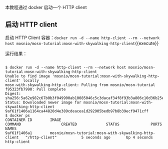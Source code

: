 本教程通过 docker 启动一个 HTTP client

## 启动 HTTP client

启动 HTTP Client 容器：`docker run -d --name http-client --rm --network host mosnio/mosn-tutorial:mosn-with-skywalking-http-client`{{execute}}


运行结果：

```shell

$ docker run -d --name http-client --rm --network host mosnio/mosn-tutorial:mosn-with-skywalking-http-client
Unable to find image 'mosnio/mosn-tutorial:mosn-with-skywalking-http-client' locally
mosn-with-skywalking-http-client: Pulling from mosnio/mosn-tutorial
f95323fb7990: Pull complete
Digest: sha256:5a62e982c67b0b3f049900ab10085046c5c3dacaf34f8f93b3a806c10d36b25e
Status: Downloaded newer image for mosnio/mosn-tutorial:mosn-with-skywalking-http-client
9af61f1406a1164ca44820d4e389cdeacea1d292905bedb97b8b39ecf9471cff
$ docker ps
CONTAINER ID        IMAGE                                                   COMMAND                  CREATED             STATUS              PORTS                            NAMES
9af61f1406a1        mosnio/mosn-tutorial:mosn-with-skywalking-http-client   "/http-client"           5 seconds ago       Up 4 seconds                            http-client

```